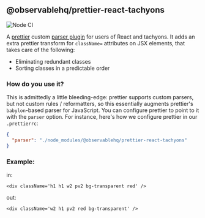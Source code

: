 ## @observablehq/prettier-react-tachyons

![Node CI](https://github.com/observablehq/prettier-react-tachyons/workflows/Node%20CI/badge.svg)

A [prettier](https://prettier.io/) custom [parser plugin](https://prettier.io/docs/en/api.html#custom-parser-api)
for users of React and tachyons. It adds an extra prettier transform for `className=`
attributes on JSX elements, that takes care of the following:

- Eliminating redundant classes
- Sorting classes in a predictable order

### How do you use it?

This is admittedly a little bleeding-edge: prettier supports custom parsers,
but not custom rules / reformatters, so this essentially augments prettier's
`babylon`-based parser for JavaScript. You can configure prettier to point to it
with the `parser` option. For instance, here's how we configure prettier in our
`.prettierrc`:

```json
{
  "parser": "./node_modules/@observablehq/prettier-react-tachyons"
}
```

### Example:

in:

    <div className='h1 h1 w2 pv2 bg-transparent red' />

out:

    <div className='w2 h1 pv2 red bg-transparent' />
